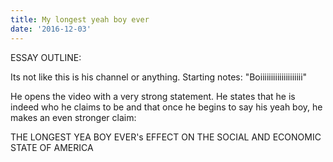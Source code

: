 ```yaml
---
title: My longest yeah boy ever
date: '2016-12-03'
---
```


ESSAY OUTLINE:

Its not like this is his channel or anything. Starting notes:
"Boiiiiiiiiiiiiiiiiiiii"

He opens the video with a very strong statement. He states that he is indeed who he claims to be and that once he begins to say his yeah boy, he makes an even stronger claim: 

THE LONGEST YEA BOY EVER's EFFECT ON THE SOCIAL AND ECONOMIC STATE OF AMERICA

